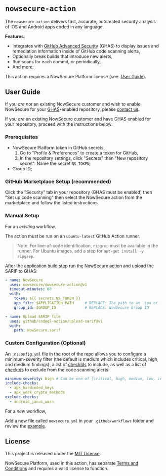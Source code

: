 # `nowsecure-action`

The `nowsecure-action` delivers fast, accurate, automated security analysis of iOS and Android apps coded in any language.

**Features**:

- Integrates with [GitHub Advanced Security](https://docs.github.com/en/get-started/learning-about-github/about-github-advanced-security) (GHAS) to display issues and remediation information inside of GitHub code scanning alerts,
- Optionally break builds that introduce new alerts,
- Run scans for each commit, or periodically,
- And more;

This action requires a NowSecure Platform license (see: [User Guide](#user-guide)).

## User Guide

If you _are not_ an existing NowSecure customer and wish to enable NowSecure for your [GHAS](https://docs.github.com/en/get-started/learning-about-github/about-github-advanced-security)-enabled repository, please [contact us](https://info.nowsecure.com/github-request).

If you _are_ an existing NowSecure customer and have GHAS enabled for your repository, proceed with the instructions below.

### Prerequisites

- NowSecure Platform token in GitHub secrets,
  1. Go to "Profile & Preferences" to create a token for GitHub,
  2. In the repository settings, click "Secrets" then "New repository secret". Name the secret `NS_TOKEN`;
- Group ID;

### GitHub Marketplace Setup (recommended)

Click the "Security" tab in your repository (GHAS must be enabled) then "Set up code scanning" then select the NowSecure action from the marketplace and follow the listed instructions.

### Manual Setup

For an _existing_ workflow,

The action must be run on an `ubuntu-latest` GitHub Action runner.

> Note: For line-of-code identification, `ripgrep` must be available in the runner. For Ubuntu images, add a step for `apt-get install -y ripgrep`.

After the application build step run the NowSecure action and upload the SARIF to GHAS:

```yml
- name: NowSecure
  uses: nowsecure/nowsecure-action@v1
  timeout-minutes: 60
  with:
    token: ${{ secrets.NS_TOKEN }}
    app_file: $APPLICATION_PATH		# REPLACE: The path to an .ipa or .apk
    group_id: $GROUP_ID				# REPLACE: NowSecure Group ID

- name: Upload SARIF file
  uses: github/codeql-action/upload-sarif@v1
  with:
    path: NowSecure.sarif
```

### Custom Configuration (Optional)

An `.nsconfig.yml` file in the root of the repo allows you to configure a minimum-severity filter (the default is medium which includes critical, high, and medium findings), a list of [checkIds](src/utils/config-types.ts) to include, as well as a list of [checkIds](src/utils/config-types.ts) to exclude from the code scanning alerts.

```yml
minimum-severity: high # Can be one of [critical, high, medium, low, info]
include-checks:
  - apk_hardcoded_keys
  - apk_weak_crypto_methods
exclude-checks:
  - android_janus_warn
```

For a _new_ workflow,

Add a new file called `nowsecure.yml` in your `.github/workflows` folder and review the [example](workflows/nowsecure.yml).

## License

This project is released under the [MIT License](https://github.com/nowsecure/nowsecure-action/blob/master/LICENSE).

NowSecure Platform, used in this action, has separate [Terms and Conditions](https://www.nowsecure.com/terms-and-conditions/) and requires a valid license to function.
